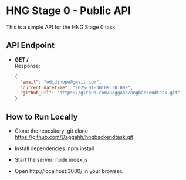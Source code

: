 # HNG Stage 0 - Public API

This is a simple API for the HNG Stage 0 task.

## API Endpoint

- **GET /**  
  Response:
  ```json
  {
    "email": "odidihope@gmail.com",
    "current_datetime": "2025-01-30T09:30:00Z",
    "github_url": "https://github.com/Daggahh/hngbackendtask.git"
  }
  ```

## How to Run Locally

- Clone the repository:
git clone https://github.com/Daggahh/hngbackendtask.git

- Install dependencies:
npm install

- Start the server:
node index.js

- Open http://localhost:3000/ in your browser.
